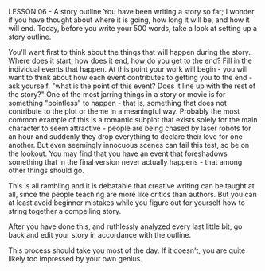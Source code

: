 LESSON 06 - A story outline
You have been writing a story so far; I wonder if you have thought about where it is going, how long it will be, and how it will end.  Today, before you write your 500 words, take a look at setting up a story outline.

You'll want first to think about the things that will happen during the story.  Where does it start, how does it end, how do you get to the end?  Fill in the individual events that happen.  At this point your work will begin - you will want to think about how each event contributes to getting you to the end - ask yourself, "what is the point of this event?  Does it line up with the rest of the story?"  One of the most jarring things in a story or movie is for something "pointless" to happen - that is, something that does not contribute to the plot or theme in a meaningful way.  Probably the most common example of this is a romantic subplot that exists solely for the main character to seem attractive - people are being chased by laser robots for an hour and suddenly they drop everything to declare their love for one another.  But even seemingly innocuous scenes can fail this test, so be on the lookout.  You may find that you have an event that foreshadows something that in the final version never actually happens - that among other things should go.

This is all rambling and it is debatable that creative writing can be taught at all, since the people teaching are more like critics than authors.  But you can at least avoid beginner mistakes while you figure out for yourself how to string together a compelling story.

After you have done this, and ruthlessly analyzed every last little bit, go back and edit your story in accordance with the outline.

This process should take you most of the day.  If it doesn't, you are quite likely too impressed by your own genius.
